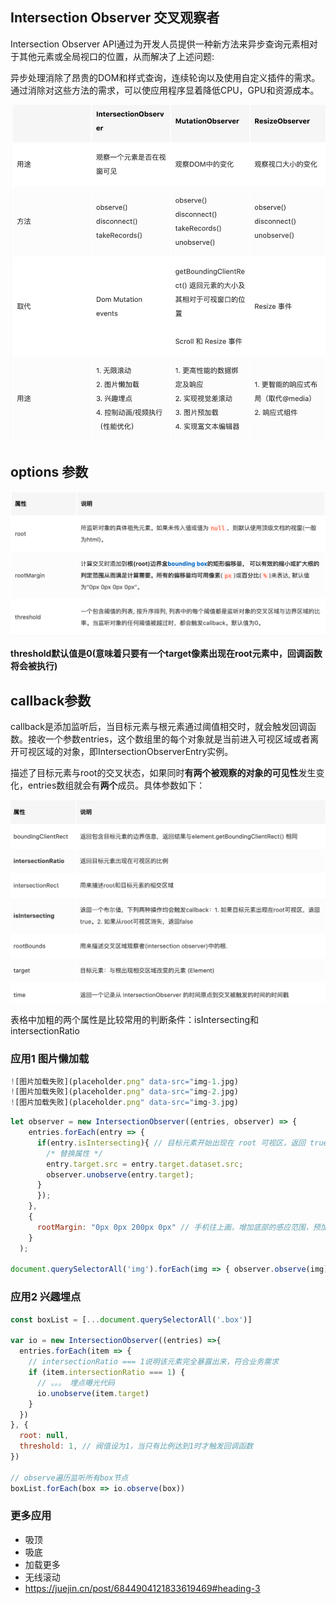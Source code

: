 ## Intersection Observer 交叉观察者


Intersection Observer API通过为开发人员提供一种新方法来异步查询元素相对于其他元素或全局视口的位置，从而解决了上述问题:

异步处理消除了昂贵的DOM和样式查询，连续轮询以及使用自定义插件的需求。
通过消除对这些方法的需求，可以使应用程序显着降低CPU，GPU和资源成本。


![](./img/浏览器观察者API.png)

## options 参数

![](./img/Intersection参数.png)

**threshold默认值是0(意味着只要有一个target像素出现在root元素中，回调函数将会被执行)**

## callback参数

callback是添加监听后，当目标元素与根元素通过阈值相交时，就会触发回调函数。接收一个参数entries，这个数组里的每个对象就是当前进入可视区域或者离开可视区域的对象，即IntersectionObserverEntry实例。

描述了目标元素与root的交叉状态，如果同时**有两个被观察的对象的可见性**发生变化，entries数组就会有**两个**成员。具体参数如下：

![](./img/Intersection回调参数.png)

表格中加粗的两个属性是比较常用的判断条件：isIntersecting和intersectionRatio


### 应用1 图片懒加载

```js
![图片加载失败](placeholder.png" data-src="img-1.jpg)
![图片加载失败](placeholder.png" data-src="img-2.jpg)
![图片加载失败](placeholder.png" data-src="img-3.jpg)
```
```js
let observer = new IntersectionObserver((entries, observer) => { 
    entries.forEach(entry => {
      if(entry.isIntersecting){ // 目标元素开始出现在 root 可视区，返回 true
        /* 替换属性 */
        entry.target.src = entry.target.dataset.src;
        observer.unobserve(entry.target);
      }
      });
    }, 
    {
      rootMargin: "0px 0px 200px 0px" // 手机往上画，增加底部的感应范围，预加载图片
    }
  );

document.querySelectorAll('img').forEach(img => { observer.observe(img) });

```

### 应用2 兴趣埋点

```js
const boxList = [...document.querySelectorAll('.box')]

var io = new IntersectionObserver((entries) =>{
  entries.forEach(item => {
    // intersectionRatio === 1说明该元素完全暴露出来，符合业务需求
    if (item.intersectionRatio === 1) {
      // 。。。 埋点曝光代码
      io.unobserve(item.target)
    }
  })
}, {
  root: null,
  threshold: 1, // 阀值设为1，当只有比例达到1时才触发回调函数
})

// observe遍历监听所有box节点
boxList.forEach(box => io.observe(box))
```

### 更多应用


- 吸顶
- 吸底
- 加载更多
- 无线滚动
- https://juejin.cn/post/6844904121833619469#heading-3